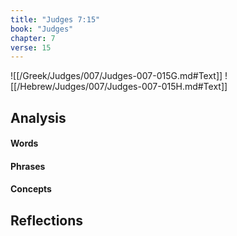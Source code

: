 ```yaml
---
title: "Judges 7:15"
book: "Judges"
chapter: 7
verse: 15
---
```

![[/Greek/Judges/007/Judges-007-015G.md#Text]]
![[/Hebrew/Judges/007/Judges-007-015H.md#Text]]

## Analysis

#### Words

#### Phrases

#### Concepts

## Reflections
